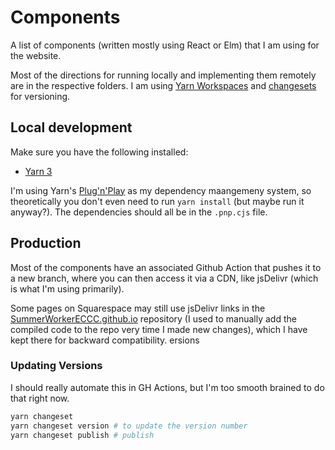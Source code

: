 # Components

A list of components (written mostly using React or Elm) that I am using for the
website.

Most of the directions for running locally and implementing them remotely are in the respective folders. 
I am using [Yarn Workspaces](https://yarnpkg.com/features/workspaces) and [changesets](https://github.com/atlassian/changesets/blob/main/packages/cli/README.md) for versioning.

## Local development

Make sure you have the following installed:

* [Yarn 3](https://yarnpkg.com/)

I'm using Yarn's [Plug'n'Play](https://yarnpkg.com/features/pnp) as my dependency maangemeny system, so theoretically you don't even need to run `yarn install` (but maybe run it anyway?). The dependencies should all be in the `.pnp.cjs` file.

## Production

Most of the components have an associated Github Action that pushes it to a new branch, where you can then access it via a CDN, like jsDelivr (which is what I'm using primarily).

Some pages on Squarespace may still use jsDelivr links in the [SummerWorkerECCC.github.io](https://github.com/SummerWorkerECCC/SummerWorkerECCC.github.io) repository (I used to manually add the compiled code to the repo very time I made new changes), which I have kept there for backward compatibility.
ersions

### Updating Versions

I should really automate this in GH Actions, but I'm too smooth brained to do that right now.

```bash
yarn changeset
yarn changeset version # to update the version number
yarn changeset publish # publish
```
